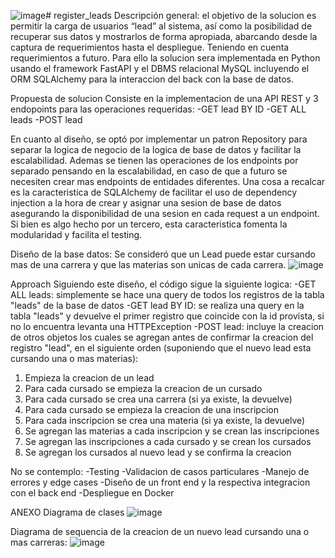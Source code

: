 ![image](https://github.com/user-attachments/assets/5bd0cdf9-4bb2-428b-b655-74bb653d12c4)# register_leads
Descripción general: el objetivo de la solucion es permitir la carga de usuarios “lead” al sistema, así como la posibilidad de recuperar sus datos y mostrarlos de forma apropiada, abarcando desde la captura de requerimientos hasta el despliegue. Teniendo en cuenta requerimientos a futuro. Para ello la solucion sera implementada en Python usando el framework FastAPI y el DBMS relacional MySQL incluyendo el ORM SQLAlchemy para la interaccion del back con la base de datos.

Propuesta de solucion
Consiste en la implementacion de una API REST y 3 endopoints para las operaciones requeridas:
-GET lead BY ID
-GET ALL leads
-POST lead

En cuanto al diseño, se optó por implementar un patron Repository para separar la logica de negocio de la logica de base de datos y facilitar la escalabilidad. Ademas se tienen las operaciones de los endpoints por separado pensando en la escalabilidad, en caso de que a futuro se necesiten crear mas endpoints de entidades diferentes.
Una cosa a recalcar es la caracteristica de SQLAlchemy de facilitar el uso de dependency injection a la hora de crear y asignar una sesion de base de datos asegurando la disponibilidad de una sesion en cada request a un endpoint. Si bien es algo hecho por un tercero, esta caracteristica fomenta la modularidad y facilita el testing.

Diseño de la base datos:
Se consideró que un Lead puede estar cursando mas de una carrera y que las materias son unicas de cada carrera.
![image](https://github.com/user-attachments/assets/81b739b3-686e-40d1-a8e7-c1283d3bc4ef)

Approach
Siguiendo este diseño, el código sigue la siguiente logica:
-GET ALL leads: simplemente se hace una query de todos los registros de la tabla "leads" de la base de datos
-GET lead BY ID: se realiza una query en la tabla "leads" y devuelve el primer registro que coincide con la id provista, si no lo encuentra levanta una HTTPException
-POST lead: incluye la creacion de otros objetos los cuales se agregan antes de confirmar la creacion del registro "lead", en el siguiente orden (suponiendo que el nuevo lead esta cursando una o mas materias):
  1. Empieza la creacion de un lead
  2. Para cada cursado se empieza la creacion de un cursado
  3. Para cada cursado se crea una carrera (si ya existe, la devuelve)
  4. Para cada cursado se empieza la creacion de una inscripcion
  5. Para cada inscripcion se crea una materia (si ya existe, la devuelve)
  6. Se agregan las materias a cada inscripcion y se crean las inscripciones
  7. Se agregan las inscripciones a cada cursado y se crean los cursados
  8. Se agregan los cursados al nuevo lead y se confirma la creacion

No se contemplo:
-Testing
-Validacion de casos particulares
-Manejo de errores y edge cases
-Diseño de un front end y la respectiva integracion con el back end
-Despliegue en Docker

ANEXO
Diagrama de clases
![image](https://github.com/user-attachments/assets/a10ffe77-45b3-4e46-9f25-694822e845e8)

Diagrama de sequencia de la creacion de un nuevo lead cursando una o mas carreras:
![image](https://github.com/user-attachments/assets/c7caa952-3349-4d3f-b9c0-da77948e0319)

